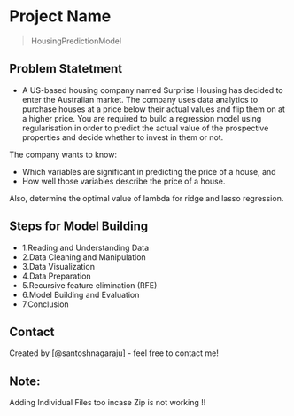 # Project Name
> HousingPredictionModel

## Problem Statetment
* A US-based housing company named Surprise Housing has decided to enter the Australian market. The company uses data analytics to purchase houses at a price below their actual values and flip them on at a higher price. You are required to build a regression model using regularisation in order to predict the actual value of the prospective properties and decide whether to invest in them or not.

The company wants to know:

- Which variables are significant in predicting the price of a house, and
- How well those variables describe the price of a house.

Also, determine the optimal value of lambda for ridge and lasso regression.


## Steps for Model Building
- 1.Reading and Understanding Data
- 2.Data Cleaning and Manipulation
- 3.Data Visualization
- 4.Data Preparation
- 5.Recursive feature elimination (RFE)
- 6.Model Building and Evaluation
- 7.Conclusion


## Contact
Created by [@santoshnagaraju] - feel free to contact me!

## Note:
Adding Individual Files too incase Zip is not working !!
